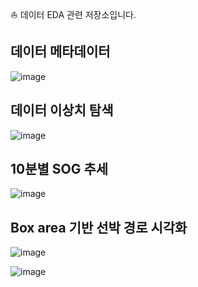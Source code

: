 ⛵ 데이터 EDA 관련 저장소입니다.

데이터 메타데이터
-----
![image](https://github.com/user-attachments/assets/0f036c66-dac3-40ed-b4e3-bf9465e253f9)


데이터 이상치 탐색
-----
![image](https://github.com/user-attachments/assets/b3ae32b8-56b9-4be6-8c22-ae0a81e9ac4d)


10분별 SOG 추세
-----
![image](https://github.com/user-attachments/assets/ad62fd68-0e98-48eb-8e4b-050be0f163f3)


Box area 기반 선박 경로 시각화
-----
![image](https://github.com/user-attachments/assets/67134f84-6486-4cfc-aa85-c7349f43f283)

![image](https://github.com/user-attachments/assets/edb1a181-1f3e-4dc4-b256-493b18cf0e51)
